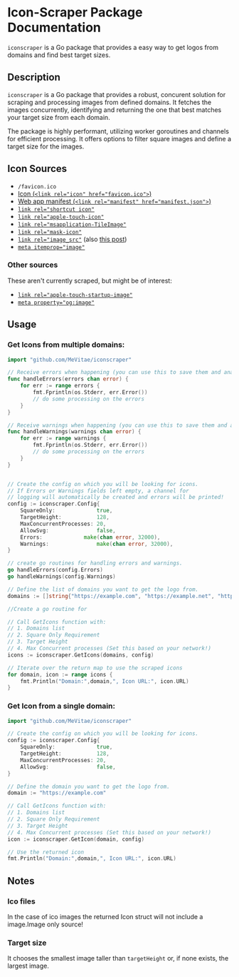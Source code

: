 # Icon-Scraper Package Documentation

`iconscraper` is a Go package that provides a easy way to get logos from domains and find best target sizes.

## Description

`iconscraper` is a Go package that provides a robust, concurent solution for scraping and processing images from defined domains. It fetches the images concurrently, identifying and returning the one that best matches your target size from each domain.

The package is highly performant, utilizing worker goroutines and channels for efficient processing. It offers options to filter square images and define a target size for the images. 

## Icon Sources

- `/favicon.ico`
- [Icon (`<link rel="icon" href="favicon.ico">`)](https://developer.mozilla.org/en-US/docs/Web/HTML/Attributes/rel#icon)
- [Web app manifest (`<link rel="manifest" href="manifest.json">`)](https://developer.mozilla.org/en-US/docs/Web/Manifest)
- [`link rel="shortcut icon"`](https://stackoverflow.com/questions/13211206/html5-link-rel-shortcut-icon)
- [`link rel="apple-touch-icon"`](https://developer.mozilla.org/en-US/docs/Web/HTML/Attributes/rel#non-standard_values)
- [`link rel="msapplication-TileImage"`](https://stackoverflow.com/questions/61686919/what-is-the-use-of-the-msapplication-tileimage-meta-tag)
- [`link rel="mask-icon"`](http://microformats.org/wiki/existing-rel-values)
- [`link rel="image_src"`](http://microformats.org/wiki/existing-rel-values) (also [this post](https://www.niallkennedy.com/blog/2009/03/enhanced-social-share.html))
- [`meta itemprop="image"`](https://schema.org/image)

### Other sources

These aren't currently scraped, but might be of interest:

- [`link rel="apple-touch-startup-image"`](http://microformats.org/wiki/existing-rel-values)
- [`meta property="og:image"`](https://ogp.me/)

## Usage

### Get Icons from multiple domains:

```go
import "github.com/MeVitae/iconscraper"

// Receive errors when happening (you can use this to save them and analyse what does not work).
func handleErrors(errors chan error) {
	for err := range errors {
		fmt.Fprintln(os.Stderr, err.Error())
		// do some processing on the errors
	}
}

// Receive warnings when happening (you can use this to save them and analyse what does not work).
func handleWarnings(warnings chan error) {
	for err := range warnings {
		fmt.Fprintln(os.Stderr, err.Error())
		// do some processing on the errors
	}
}


// Create the config on which you will be looking for icons.
// If Errors or Warnings fields left empty, a channel for 
// logging will automatically be created and errors will be printed!
config := iconscraper.Config{
	SquareOnly:             true,
	TargetHeight:           128,
	MaxConcurrentProcesses: 20,
	AllowSvg:               false,
	Errors:	            make(chan error, 32000),
	Warnings:               make(chan error, 32000),
}

// create go routines for handling errors and warnings.
go handleErrors(config.Errors)
go handleWarnings(config.Warnings)

// Define the list of domains you want to get the logo from.
domains := []string{"https://example.com", "https://example.net", "https://example.org"}

//Create a go routine for

// Call GetIcons function with:
// 1. Domains list 
// 2. Square Only Requirement 
// 3. Target Height 
// 4. Max Concurrent processes (Set this based on your network!)
icons := iconscraper.GetIcons(domains, config)

// Iterate over the return map to use the scraped icons
for domain, icon := range icons {
	fmt.Println("Domain:",domain,", Icon URL:", icon.URL)
}
```

### Get Icon from a single domain:

```go
import "github.com/MeVitae/iconscraper"

// Create the config on which you will be looking for icons.
config := iconscraper.Config{
	SquareOnly:             true,
	TargetHeight:           128,
	MaxConcurrentProcesses: 20,
	AllowSvg:               false,
}

// Define the domain you want to get the logo from.
domain := "https://example.com"

// Call GetIcons function with:
// 1. Domains list 
// 2. Square Only Requirement 
// 3. Target Height 
// 4. Max Concurrent processes (Set this based on your network!)
icon := iconscraper.GetIcon(domain, config)

// Use the returned icon
fmt.Println("Domain:",domain,", Icon URL:", icon.URL)
```
## Notes
### Ico files
In the case of ico images the returned Icon struct will not include a image.Image only source!
### Target size
It chooses the smallest image taller than `targetHeight` or, if none exists, the largest image.
